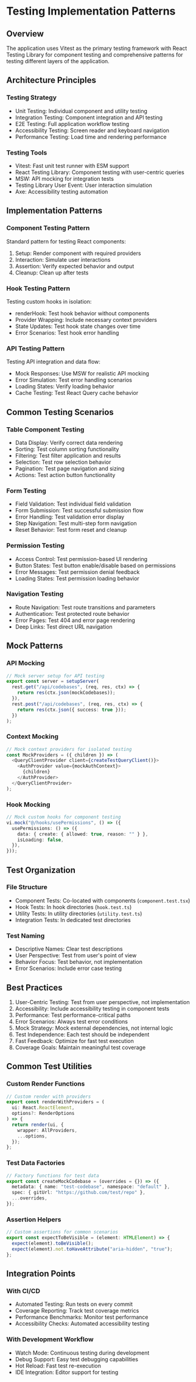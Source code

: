 # Testing Implementation Patterns

## Overview

The application uses Vitest as the primary testing framework with React Testing Library for component testing and comprehensive patterns for testing different layers of the application.

## Architecture Principles

### Testing Strategy

- Unit Testing: Individual component and utility testing
- Integration Testing: Component integration and API testing
- E2E Testing: Full application workflow testing
- Accessibility Testing: Screen reader and keyboard navigation
- Performance Testing: Load time and rendering performance

### Testing Tools

- Vitest: Fast unit test runner with ESM support
- React Testing Library: Component testing with user-centric queries
- MSW: API mocking for integration tests
- Testing Library User Event: User interaction simulation
- Axe: Accessibility testing automation

## Implementation Patterns

### Component Testing Pattern

Standard pattern for testing React components:

1. Setup: Render component with required providers
2. Interaction: Simulate user interactions
3. Assertion: Verify expected behavior and output
4. Cleanup: Clean up after tests

### Hook Testing Pattern

Testing custom hooks in isolation:

- renderHook: Test hook behavior without components
- Provider Wrapping: Include necessary context providers
- State Updates: Test hook state changes over time
- Error Scenarios: Test hook error handling

### API Testing Pattern

Testing API integration and data flow:

- Mock Responses: Use MSW for realistic API mocking
- Error Simulation: Test error handling scenarios
- Loading States: Verify loading behavior
- Cache Testing: Test React Query cache behavior

## Common Testing Scenarios

### Table Component Testing

- Data Display: Verify correct data rendering
- Sorting: Test column sorting functionality
- Filtering: Test filter application and results
- Selection: Test row selection behavior
- Pagination: Test page navigation and sizing
- Actions: Test action button functionality

### Form Testing

- Field Validation: Test individual field validation
- Form Submission: Test successful submission flow
- Error Handling: Test validation error display
- Step Navigation: Test multi-step form navigation
- Reset Behavior: Test form reset and cleanup

### Permission Testing

- Access Control: Test permission-based UI rendering
- Button States: Test button enable/disable based on permissions
- Error Messages: Test permission denial feedback
- Loading States: Test permission loading behavior

### Navigation Testing

- Route Navigation: Test route transitions and parameters
- Authentication: Test protected route behavior
- Error Pages: Test 404 and error page rendering
- Deep Links: Test direct URL navigation

## Mock Patterns

### API Mocking

```typescript
// Mock server setup for API testing
export const server = setupServer(
  rest.get("/api/codebases", (req, res, ctx) => {
    return res(ctx.json(mockCodebases));
  }),
  rest.post("/api/codebases", (req, res, ctx) => {
    return res(ctx.json({ success: true }));
  })
);
```

### Context Mocking

```typescript
// Mock context providers for isolated testing
const MockProviders = ({ children }) => (
  <QueryClientProvider client={createTestQueryClient()}>
    <AuthProvider value={mockAuthContext}>
      {children}
    </AuthProvider>
  </QueryClientProvider>
);
```

### Hook Mocking

```typescript
// Mock custom hooks for component testing
vi.mock("@/hooks/usePermissions", () => ({
  usePermissions: () => ({
    data: { create: { allowed: true, reason: "" } },
    isLoading: false,
  }),
}));
```

## Test Organization

### File Structure

- Component Tests: Co-located with components (`component.test.tsx`)
- Hook Tests: In hook directories (`hook.test.ts`)
- Utility Tests: In utility directories (`utility.test.ts`)
- Integration Tests: In dedicated test directories

### Test Naming

- Descriptive Names: Clear test descriptions
- User Perspective: Test from user's point of view
- Behavior Focus: Test behavior, not implementation
- Error Scenarios: Include error case testing

## Best Practices

1. User-Centric Testing: Test from user perspective, not implementation
2. Accessibility: Include accessibility testing in component tests
3. Performance: Test performance-critical paths
4. Error Scenarios: Always test error conditions
5. Mock Strategy: Mock external dependencies, not internal logic
6. Test Independence: Each test should be independent
7. Fast Feedback: Optimize for fast test execution
8. Coverage Goals: Maintain meaningful test coverage

## Common Test Utilities

### Custom Render Functions

```typescript
// Custom render with providers
export const renderWithProviders = (
  ui: React.ReactElement,
  options?: RenderOptions
) => {
  return render(ui, {
    wrapper: AllProviders,
    ...options,
  });
};
```

### Test Data Factories

```typescript
// Factory functions for test data
export const createMockCodebase = (overrides = {}) => ({
  metadata: { name: "test-codebase", namespace: "default" },
  spec: { gitUrl: "https://github.com/test/repo" },
  ...overrides,
});
```

### Assertion Helpers

```typescript
// Custom assertions for common scenarios
export const expectToBeVisible = (element: HTMLElement) => {
  expect(element).toBeVisible();
  expect(element).not.toHaveAttribute("aria-hidden", "true");
};
```

## Integration Points

### With CI/CD

- Automated Testing: Run tests on every commit
- Coverage Reporting: Track test coverage metrics
- Performance Benchmarks: Monitor test performance
- Accessibility Checks: Automated accessibility testing

### With Development Workflow

- Watch Mode: Continuous testing during development
- Debug Support: Easy test debugging capabilities
- Hot Reload: Fast test re-execution
- IDE Integration: Editor support for testing
